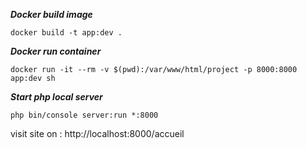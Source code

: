 ***Docker build image***
```
docker build -t app:dev .
```

***Docker run container***
```
docker run -it --rm -v $(pwd):/var/www/html/project -p 8000:8000 app:dev sh
```

***Start php local server***
```
php bin/console server:run *:8000
``` 

visit site on : http://localhost:8000/accueil
